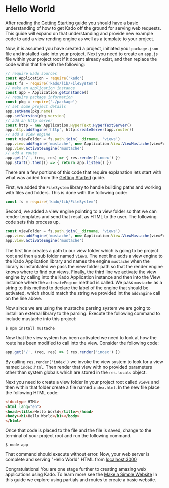 # Hello World

After reading the [Getting Starting](./GettingStarted) guide you should have a
basic understanding of how to get Kado off the ground for serving web requests.
This guide will expand on that understanding and provide new example code to
add a view rending engine as well as a template to your project.

Now, it is assumed you have created a project, initiated your `package.json`
file and installed `kado` into your project. Next you need to create an `app.js`
file within your project root if it doesnt already exist, and then replace the
code within that file with the following:

```js
// require kado sources
const Application = require('kado')
const fs = require('kado/lib/FileSystem')
// make an application instance
const app = Application.getInstance()
// require package information
const pkg = require('./package')
// set some project details
app.setName(pkg.name)
app.setVersion(pkg.version)
// add an http server
const http = new Application.HyperText.HyperTextServer()
app.http.addEngine('http', http.createServer(app.router))
// add a view engine
const viewFolder = fs.path.join(__dirname, 'views')
app.view.addEngine('mustache', new Application.View.ViewMustache(viewFolder))
app.view.activateEngine('mustache')
// add a route
app.get('/', (req, res) => { res.render('index') })
app.start().then(() => { return app.listen() })
```

There are a few portions of this code that require explanation lets start with
what was added from the [Getting Started](./GettingStarted.md) guide.

First, we added the `FileSystem` library to handle building paths and working
with files and folders. This is done with the following code:

```js
const fs = require('kado/lib/FileSystem')
``` 

Second, we added a view engine pointing to a view folder so that we can render
templates and send that result as HTML to the user. The following code sets
this process up.

```js
const viewFolder = fs.path.join(__dirname, 'views')
app.view.addEngine('mustache', new Application.View.ViewMustache(viewFolder))
app.view.activateEngine('mustache')
```

The first line creates a path to our view folder which is going to be project
root and then a sub folder named `views`. The next line adds a view engine to
the Kado Application library and names the engine `mustache` when the library
is instantiated we pass the view folder path so that the render engine knows
where to find our views. Finally, the third line we activate the view engine
by calling into the Kado Application instance and then into the View instance
where the `activateEngine` method is called. We pass `mustache` as a string to
this method to declare the label of the engine that should be activated, which
should match the string we provided int the `addEngine` call on the line above.

Now since we are using the mustache parsing system we are going to install an
external library to the parsing. Execute the following command to include
mustache into this project:

```
$ npm install mustache
```

Now that the view system has been activated we need to look at how the route has
been modified to call into the view. Consider the following code:

```js
app.get('/', (req, res) => { res.render('index') })
```

By calling `res.render('index')` we invoke the view system to look for a view
named `index.html`. Then render that view with no provided parameters other
than system globals which are stored in the `res.locals` object.

Next you need to create a view folder in your project root called `views` and
then within that folder create a file named `index.html`. In the new file
place the following HTML code:

```html
<!doctype HTML>
<html lang="en">
<head><title>Hello World</title></head>
<body><h1>Hello World</h1></body>
</html>
```

Once that code is placed to the file and the file is saved, change to the
terminal of your project root and run the following command.

```
$ node app
```

That command should execute without error. Now, your
web server is complete and serving "Hello World" HTML from
[localhost:3000](http://localhost:3000)

Congratulations! You are one stage further to creating amazing web applications
using Kado. To learn more see the [Make a Simple Website](./MakeSimpleWebsite.md)
In this guide we explore using partials and routes to create a basic website.
